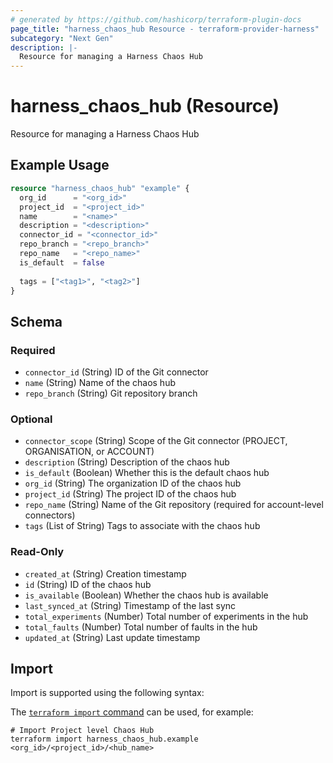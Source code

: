 ```yaml
---
# generated by https://github.com/hashicorp/terraform-plugin-docs
page_title: "harness_chaos_hub Resource - terraform-provider-harness"
subcategory: "Next Gen"
description: |-
  Resource for managing a Harness Chaos Hub
---
```


# harness_chaos_hub (Resource)

Resource for managing a Harness Chaos Hub

## Example Usage

```terraform
resource "harness_chaos_hub" "example" {
  org_id      = "<org_id>"
  project_id  = "<project_id>"
  name        = "<name>"
  description = "<description>"
  connector_id = "<connector_id>"
  repo_branch = "<repo_branch>"
  repo_name   = "<repo_name>"
  is_default  = false
  
  tags = ["<tag1>", "<tag2>"]
}
```

<!-- schema generated by tfplugindocs -->
## Schema

### Required

- `connector_id` (String) ID of the Git connector
- `name` (String) Name of the chaos hub
- `repo_branch` (String) Git repository branch

### Optional

- `connector_scope` (String) Scope of the Git connector (PROJECT, ORGANISATION, or ACCOUNT)
- `description` (String) Description of the chaos hub
- `is_default` (Boolean) Whether this is the default chaos hub
- `org_id` (String) The organization ID of the chaos hub
- `project_id` (String) The project ID of the chaos hub
- `repo_name` (String) Name of the Git repository (required for account-level connectors)
- `tags` (List of String) Tags to associate with the chaos hub

### Read-Only

- `created_at` (String) Creation timestamp
- `id` (String) ID of the chaos hub
- `is_available` (Boolean) Whether the chaos hub is available
- `last_synced_at` (String) Timestamp of the last sync
- `total_experiments` (Number) Total number of experiments in the hub
- `total_faults` (Number) Total number of faults in the hub
- `updated_at` (String) Last update timestamp

## Import

Import is supported using the following syntax:

The [`terraform import` command](https://developer.hashicorp.com/terraform/cli/commands/import) can be used, for example:

```shell
# Import Project level Chaos Hub
terraform import harness_chaos_hub.example <org_id>/<project_id>/<hub_name>
```
